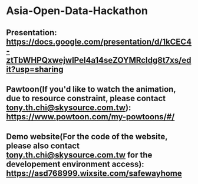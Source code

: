 # Asia-Open-Data-Hackathon

## Presentation: https://docs.google.com/presentation/d/1kCEC4-ztTbWHPQxwejwIPel4a14seZOYMRcIdg8t7xs/edit?usp=sharing

## Pawtoon(If you'd like to watch the animation, due to resource constraint, please contact tony.th.chi@skysource.com.tw): https://www.powtoon.com/my-powtoons/#/ 

## Demo website(For the code of the website, please also contact tony.th.chi@skysource.com.tw for the developement environment access): https://asd768999.wixsite.com/safewayhome
